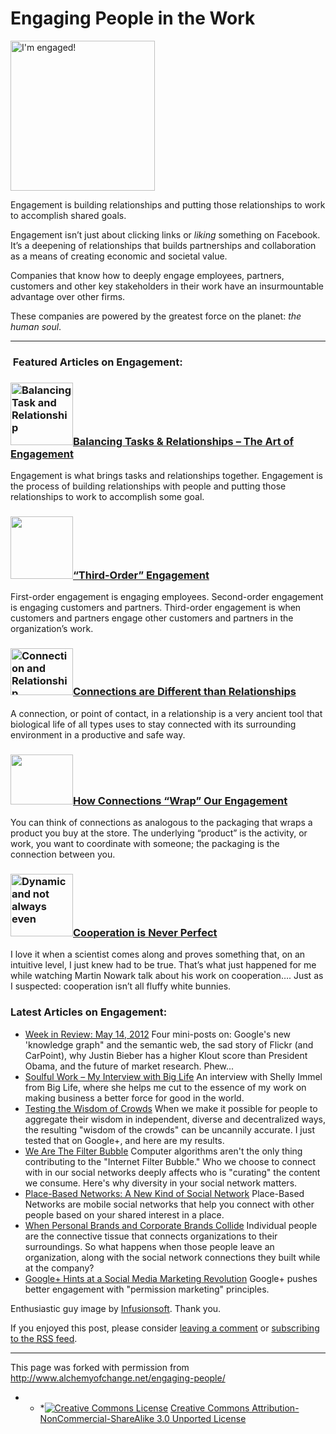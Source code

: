 <h1 class="post-title entry-title">
Engaging People in the Work			        </h1>

<span class="updated">
<span class="value-title" title="2011-12-12T17:01"></span>
</span>

[<img class="alignleft size-medium wp-image-1128" title="EngageCategory" src="http://www.alchemyofchange.net/wp-content/uploads/2011/12/EngageCategory1-289x300.jpg" alt="I'm engaged!" width="231" height="240" />](http://www.alchemyofchange.net/wp-content/uploads/2011/12/EngageCategory1.jpg)

Engagement is building relationships and putting those relationships to work to accomplish shared goals.

Engagement isn’t just about clicking links or _liking_ something on Facebook. It’s a deepening of relationships that builds partnerships and collaboration as a means of creating economic and societal value.

Companies that know how to deeply engage employees, partners, customers and other key stakeholders in their work have an insurmountable advantage over other firms.

These companies are powered by the greatest force on the planet: _the human soul_.





* * *

###  Featured Articles on Engagement:

### [<img class="alignleft size-full wp-image-477" title="Balancing Task and Relationship" src="http://www.alchemyofchange.net/wp-content/uploads/2010/11/TeeterTotter1.jpg" alt="Balancing Task and Relationship" width="100" height="100" />](http://www.alchemyofchange.net/the-art-of-engagement/)<a title="Permalink to Balancing Tasks &amp; Relationships – The Art of Engagement" href="http://www.alchemyofchange.net/the-art-of-engagement/" rel="bookmark">Balancing Tasks &amp; Relationships – The Art of Engagement</a>

Engagement is what brings tasks and relationships together. Engagement is the process of building relationships with people and putting those relationships to work to accomplish some goal.



### [<img class="alignleft size-full wp-image-505" title="Ripples" src="http://www.alchemyofchange.net/wp-content/uploads/2010/12/Ripples1.jpg" alt="" width="100" height="100" />](http://www.alchemyofchange.net/third-order-engagement/)<a title="Permalink to “Third-Order” Engagement" href="http://www.alchemyofchange.net/third-order-engagement/" rel="bookmark">“Third-Order” Engagement</a>

First-order engagement is engaging employees. Second-order engagement is engaging customers and partners. Third-order engagement is when customers and partners engage other customers and partners in the organization’s work.



### [<img class="alignleft size-full wp-image-384" title="Connections" src="http://www.alchemyofchange.net/wp-content/uploads/2010/09/img_4110.jpg" alt="Connection and Relationship" width="100" height="75" />](http://www.alchemyofchange.net/connections-are-different-than-relationships/)<a title="Permalink to Connections are Different than Relationships" href="http://www.alchemyofchange.net/connections-are-different-than-relationships/" rel="bookmark">Connections are Different than Relationships</a>

A connection, or point of contact, in a relationship is a very ancient tool that biological life of all types uses to stay connected with its surrounding environment in a productive and safe way.

### [<img class="alignleft size-full wp-image-423" title="Connection with Action" src="http://www.alchemyofchange.net/wp-content/uploads/2010/09/Connection-with-Action.jpg" alt="" width="100" height="80" />](http://www.alchemyofchange.net/how-connections-wrap-our-engagement/)<a title="Permalink to How Connections “Wrap” Our Engagement" href="http://www.alchemyofchange.net/how-connections-wrap-our-engagement/" rel="bookmark">How Connections “Wrap” Our Engagement</a>

You can think of connections as analogous to the packaging that wraps a product you buy at the store. The underlying “product” is the activity, or work, you want to coordinate with someone; the packaging is the connection between you.

### [<img class="alignleft" title="Yin Yang of Cooperation" src="http://www.alchemyofchange.net/wp-content/uploads/2011/05/YinYangCoop-300x300.jpg" alt="Dynamic and not always even" width="100" height="100" />](http://www.alchemyofchange.net/cooperation-is-never-perfect/)[Cooperation is Never Perfect](http://www.alchemyofchange.net/cooperation-is-never-perfect/)

I love it when a scientist comes along and proves something that, on an intuitive level, I just knew had to be true. That’s what just happened for me while watching Martin Nowark talk about his work on cooperation…. Just as I suspected: cooperation isn’t all fluffy white bunnies.



### Latest Articles on Engagement:

<ul class="lcp_catlist">
<li>
<a href="http://www.alchemyofchange.net/05-14-12-links/" title="Week in Review: May 14, 2012">Week in Review: May 14, 2012</a>   Four mini-posts on: Google's new 'knowledge graph" and the semantic web, the sad story of Flickr (and CarPoint), why Justin Bieber has a higher Klout score than President Obama, and the future of market research. Phew...
</li>
<li>
<a href="http://www.alchemyofchange.net/big-life/" title="Soulful Work – My Interview with Big Life">Soulful Work – My Interview with Big Life</a>   An interview with Shelly Immel from Big Life, where she helps me cut to the essence of my work on making business a better force for good in the world.</li>
<li>
<a href="http://www.alchemyofchange.net/crowd-wisdom-test/" title="Testing the Wisdom of Crowds">Testing the Wisdom of Crowds</a>   When we make it possible for people to aggregate their wisdom in independent, diverse and decentralized ways, the resulting "wisdom of the crowds" can be uncannily accurate. I just tested that on Google+, and here are my results. </li>
<li>
<a href="http://www.alchemyofchange.net/we-are-filter-bubble/" title="We Are The Filter Bubble">We Are The Filter Bubble</a>   Computer algorithms aren't the only thing contributing to the "Internet Filter Bubble." Who we choose to connect with in our social networks deeply affects who is "curating" the content we consume. Here's why diversity in your social network matters. </li>
<li>
<a href="http://www.alchemyofchange.net/place-based-networks/" title="Place-Based Networks: A New Kind of Social Network">Place-Based Networks: A New Kind of Social Network</a>   Place-Based Networks are mobile social networks that help you connect with other people based on your shared interest in a place.</li>
<li>
<a href="http://www.alchemyofchange.net/when-personal-and-corporate-brands-collide/" title="When Personal Brands and Corporate Brands Collide">When Personal Brands and Corporate Brands Collide</a>   Individual people are the connective tissue that connects organizations to their surroundings. So what happens when those people leave an organization, along with the social network connections they built while at the company?</li>
<li>
<a href="http://www.alchemyofchange.net/google-plus-marketing-revolution/" title="Google+ Hints at a Social Media Marketing Revolution">Google+ Hints at a Social Media Marketing Revolution</a>   Google+ pushes better engagement with "permission marketing" principles.  </li>
</ul>



Enthusiastic guy image by [Infusionsoft](http://www.flickr.com/photos/infusionsoft/4484373179/sizes/z/in/photostream/). Thank you.





If you enjoyed this post, please consider [leaving a comment](http://www.alchemyofchange.net/engaging-people/#comments) or [subscribing to the <abbr title="Really Simple Syndication">RSS</abbr> feed](http://feeds.feedburner.com/AlchemyOfChange "Syndicate this site using RSS").

* * *

This page was forked with permission from <a href="http://www.alchemyofchange.net/engaging-people/" target="_blank">http://www.alchemyofchange.net/engaging-people/</a>

* * *<a rel="license" href="http://creativecommons.org/licenses/by-nc-sa/3.0/"><img alt="Creative Commons License" style="border-width:0" src="http://i.creativecommons.org/l/by-nc-sa/3.0/88x31.png" /></a> <a rel="license" href="http://creativecommons.org/licenses/by-nc-sa/3.0/">Creative Commons Attribution-NonCommercial-ShareAlike 3.0 Unported License</a>